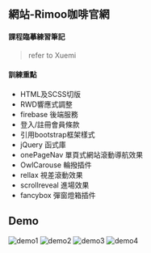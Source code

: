 ## 網站-Rimoo咖啡官網

#### 課程臨摹練習筆記
> refer to Xuemi

#### 訓練重點
  - HTML及SCSS切版
  - RWD響應式調整
  - firebase 後端服務
  - 登入/註冊會員條款
  - 引用bootstrap框架樣式
  - jQuery 函式庫
  - onePageNav 單頁式網站滾動導航效果
  - OwlCarouse 輪撥插件
  - rellax 視差滾動效果
  - scrollreveal 進場效果
  - fancybox 彈窗燈箱插件

## Demo
![demo1](demo1.gif)
![demo2](demo2.gif)
![demo3](demo3.gif)
![demo4](demo4.gif)